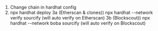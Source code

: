 1) Change chain in hardhat config
2) npx hardhat deploy
3a (Etherscan & clones)) npx hardhat --network verify sourcify (will auto verify on Etherscan)
3b (Blockscout)) npx hardhat --network boba sourcify (will auto verify on Blockscout)
